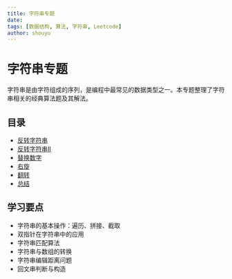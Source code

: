 ```yaml
---
title: 字符串专题
date:
tags: [数据结构, 算法, 字符串, Leetcode]
author: shouyu
---
```


# 字符串专题

字符串是由字符组成的序列，是编程中最常见的数据类型之一。本专题整理了字符串相关的经典算法题及其解法。

## 目录

- [反转字符串](./反转字符串)
- [反转字符串II](./反转字符串II)
- [替换数字](./替换数字)
- [右旋](./右旋)
- [翻转](./翻转)
- [总结](./总结)

## 学习要点

- 字符串的基本操作：遍历、拼接、截取
- 双指针在字符串中的应用
- 字符串匹配算法
- 字符串与数组的转换
- 字符串编辑距离问题
- 回文串判断与构造
